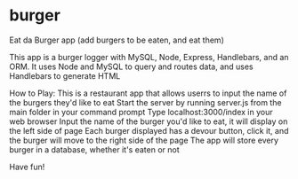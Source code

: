 # burger
Eat da Burger app (add burgers to be eaten, and eat them)

This app is a burger logger with MySQL, Node, Express, Handlebars, and an ORM. 
It uses Node and MySQL to query and routes data, and uses Handlebars to generate HTML

How to Play:
This is a restaurant app that allows userrs to input the name of the burgers they'd like to eat
Start the server by running server.js from the main folder in your command prompt
Type localhost:3000/index in your web browser
Input the name of the burger you'd like to eat, it will display on the left side of page
Each burger displayed has a devour button, click it, and the burger will move to the right side of the page
The app will store every burger in a database, whether it's eaten or not

Have fun!

